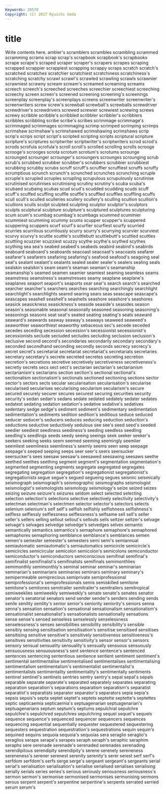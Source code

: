 ```yaml
---
Keywords: 20570 
Copyright: (C) 2017 Ryuichi Ueda
---
```


# title

Write contents here.
ambler's scramblers scrambles scrambling scrammed
scramming scrams scrap scrap's scrapbook scrapbook's scrapbooks scrape scrape's scraped
scraper scraper's scrapers scrapes scraping scrapped scrappier scrappiest scrapping scrappy
scraps scratch scratch's scratched scratches scratchier scratchiest scratchiness scratchiness's scratching
scratchy scrawl scrawl's scrawled scrawling scrawls scrawnier scrawniest scrawny scream
scream's screamed screaming screams screech screech's screeched screeches screechier screechiest
screeching screechy screen screen's screened screening screening's screenings screenplay screenplay's
screenplays screens screenwriter screenwriter's screenwriters screw screw's screwball screwball's screwballs
screwdriver screwdriver's screwdrivers screwed screwier screwiest screwing screws screwy scribble
scribble's scribbled scribbler scribbler's scribblers scribbles scribbling scribe scribe's scribes
scrimmage scrimmage's scrimmaged scrimmages scrimmaging scrimp scrimped scrimping scrimps scrimshaw
scrimshaw's scrimshawed scrimshawing scrimshaws scrip scrip's scrips script script's scripted
scripting scripts scriptural scripture scripture's scriptures scriptwriter scriptwriter's scriptwriters scrod
scrod's scrods scrofula scrofula's scroll scroll's scrolled scrolling scrolls scrooge
scrooge's scrooges scrota scrotum scrotum's scrotums scrounge scrounged scrounger scrounger's
scroungers scrounges scrounging scrub scrub's scrubbed scrubber scrubber's scrubbers scrubbier
scrubbiest scrubbing scrubby scrubs scruff scruff's scruffier scruffiest scruffs scruffy
scrumptious scrunch scrunch's scrunched scrunches scrunching scruple scruple's scrupled scruples
scrupling scrupulous scrupulously scrutinise scrutinised scrutinises scrutinising scrutiny scrutiny's scuba
scuba's scubaed scubaing scubas scud scud's scudded scudding scuds scuff
scuff's scuffed scuffing scuffle scuffle's scuffled scuffles scuffling scuffs scull
scull's sculled sculleries scullery scullery's sculling scullion scullion's scullions sculls
sculpt sculpted sculpting sculptor sculptor's sculptors sculpts sculptural sculpture sculpture's
sculptured sculptures sculpturing scum scum's scumbag scumbag's scumbags scummed scummier
scummiest scumming scummy scums scupper scupper's scuppered scuppering scuppers scurf
scurf's scurfier scurfiest scurfy scurried scurries scurrilous scurrilously scurry scurry's
scurrying scurvier scurviest scurvy scurvy's scuttle scuttle's scuttlebutt scuttlebutt's scuttled
scuttles scuttling scuzzier scuzziest scuzzy scythe scythe's scythed scythes scything
sea sea's seabed seabed's seabeds seabird seabird's seabirds seaboard seaboard's
seaboards seacoast seacoast's seacoasts seafarer seafarer's seafarers seafaring seafaring's seafood
seafood's seagoing seal seal's sealant sealant's sealants sealed sealer sealer's
sealers sealing seals sealskin sealskin's seam seam's seaman seaman's seamanship
seamanship's seamed seamen seamier seamiest seaming seamless seams seamstress seamstress's
seamstresses seamy seaplane seaplane's seaplanes seaport seaport's seaports sear sear's
search search's searched searcher searcher's searchers searches searching searchingly searchlight
searchlight's searchlights seared searing sears seas seascape seascape's seascapes seashell
seashell's seashells seashore seashore's seashores seasick seasickness seasickness's seaside seaside's
seasides season season's seasonable seasonal seasonally seasoned seasoning seasoning's seasonings
seasons seat seat's seated seating seating's seats seaward seaward's seawards
seaway seaway's seaways seaweed seaweed's seaworthier seaworthiest seaworthy sebaceous sec's
secede seceded secedes seceding secession secession's secessionist secessionist's secessionists seclude
secluded secludes secluding seclusion seclusion's seclusive second second's secondaries secondarily
secondary secondary's seconded secondhand seconding secondly seconds secrecy secrecy's secret
secret's secretarial secretariat secretariat's secretariats secretaries secretary secretary's secrete secreted
secretes secreting secretion secretion's secretions secretive secretively secretiveness secretiveness's secretly
secrets secs sect sect's sectarian sectarian's sectarianism sectarianism's sectarians section
section's sectional sectional's sectionalism sectionalism's sectionals sectioned sectioning sections sector
sector's sectors sects secular secularisation secularisation's secularise secularised secularises secularising
secularism secularism's secure secured securely securer secures securest securing securities
security security's sedan sedan's sedans sedate sedated sedately sedater sedates
sedatest sedating sedation sedation's sedative sedative's sedatives sedentary sedge sedge's
sediment sediment's sedimentary sedimentation sedimentation's sediments sedition sedition's seditious seduce
seduced seducer seducer's seducers seduces seducing seduction seduction's seductions seductive
seductively sedulous see see's seed seed's seeded seedier seediest seediness
seediness's seeding seedless seedling seedling's seedlings seeds seedy seeing seeings
seek seeker seeker's seekers seeking seeks seem seemed seeming seemingly
seemlier seemliest seemliness seemliness's seemly seems seen seep seepage seepage's
seeped seeping seeps seer seer's seers seersucker seersucker's sees seesaw
seesaw's seesawed seesawing seesaws seethe seethed seethes seething segment segment's
segmentation segmentation's segmented segmenting segments segregate segregated segregates segregating segregation
segregation's segregationist segregationist's segregationists segue segue's segued segueing segues seismic
seismically seismograph seismograph's seismographic seismographs seismologist seismologist's seismologists seismology seismology's
seize seized seizes seizing seizure seizure's seizures seldom select selected
selecting selection selection's selections selective selectively selectivity selectivity's selectman selectman's
selectmen selector selector's selectors selects selenium selenium's self self's selfish
selfishly selfishness selfishness's selfless selflessly selflessness selflessness's selfsame sell sell's
seller seller's sellers selling sellout sellout's sellouts sells seltzer seltzer's
selvage selvage's selvages selvedge selvedge's selvedges selves semantic semantically semantics
semantics's semaphore semaphore's semaphored semaphores semaphoring semblance semblance's semblances semen
semen's semester semester's semesters semi semi's semiannual semiautomatic semiautomatic's semiautomatics
semicircle semicircle's semicircles semicircular semicolon semicolon's semicolons semiconductor semiconductor's semiconductors
semiconscious semifinal semifinal's semifinalist semifinalist's semifinalists semifinals semimonthlies semimonthly semimonthly's
seminal seminar seminar's seminarian seminarian's seminarians seminaries seminars seminary seminary's
semipermeable semiprecious semiprivate semiprofessional semiprofessional's semiprofessionals semis semiskilled semitone semitone's
semitones semitrailer semitrailer's semitrailers semitropical semiweeklies semiweekly semiweekly's senate senate's
senates senator senator's senatorial senators send sender sender's senders sending
sends senile senility senility's senior senior's seniority seniority's seniors senna
senna's sensation sensation's sensational sensationalism sensationalism's sensationalist sensationalist's sensationalists sensationally
sensations sense sense's sensed senseless senselessly senselessness senselessness's senses sensibilities
sensibility sensibility's sensible sensibly sensing sensitisation sensitisation's sensitise sensitised sensitises
sensitising sensitive sensitive's sensitively sensitiveness sensitiveness's sensitives sensitivities sensitivity sensitivity's
sensor sensor's sensors sensory sensual sensuality sensuality's sensually sensuous sensuously
sensuousness sensuousness's sent sentence sentence's sentenced sentences sentencing sententious sentience
sentient sentiment sentiment's sentimental sentimentalise sentimentalised sentimentalises sentimentalising sentimentalism sentimentalism's
sentimentalist sentimentalist's sentimentalists sentimentality sentimentality's sentimentally sentiments sentinel sentinel's sentinels
sentries sentry sentry's sepal sepal's sepals separable separate separate's separated
separately separates separating separation separation's separations separatism separatism's separatist separatist's
separatists separator separator's separators sepia sepia's sepsis sepsis's septa septet
septet's septets septette septette's septettes septic septicaemia septicaemia's septuagenarian septuagenarian's
septuagenarians septum septum's septums sepulchral sepulchre sepulchre's sepulchred sepulchres sepulchring
sequel sequel's sequels sequence sequence's sequenced sequencer sequencers sequences sequencing
sequential sequentially sequester sequestered sequestering sequesters sequestration sequestration's sequestrations sequin
sequin's sequined sequins sequoia sequoia's sequoias sera seraglio seraglio's seraglios
serape serape's serapes seraph seraph's seraphic seraphim seraphs sere serenade
serenade's serenaded serenades serenading serendipitous serendipity serendipity's serene serenely sereneness
sereneness's serener serenest serenity serenity's serer serest serf serf's serfdom
serfdom's serfs serge serge's sergeant sergeant's sergeants serial serial's serialisation
serialisation's serialise serialised serialises serialising serially serials series series's serious
seriously seriousness seriousness's sermon sermon's sermonise sermonised sermonises sermonising sermons
serous serpent serpent's serpentine serpentine's serpents serrated serried serum serum's
